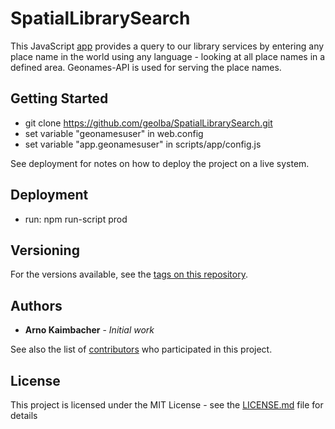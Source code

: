 # SpatialLibrarySearch

This JavaScript [app](https://gisgba.geologie.ac.at/geonames/) provides a query to our library services by entering any
place name in the world using any language - looking at all place names in a defined
area. Geonames-API is used for serving the place names.

## Getting Started

* git clone https://github.com/geolba/SpatialLibrarySearch.git 
* set variable "geonamesuser" in web.config
* set variable "app.geonamesuser" in scripts/app/config.js 

See deployment for notes on how to deploy the project on a live system.

## Deployment

* run: npm run-script prod

## Versioning

For the versions available, see the [tags on this repository](https://github.com/geolba/SpatialLibrarySearch/tags). 

## Authors

* **Arno Kaimbacher** - *Initial work* 

See also the list of [contributors](https://github.com/geolba/SpatialLibrarySearch/graphs/contributors) who participated in this project.

## License

This project is licensed under the MIT License - see the [LICENSE.md](LICENSE.md) file for details

